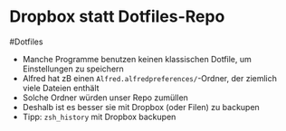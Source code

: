# Dropbox statt Dotfiles-Repo

#Dotfiles

- Manche Programme benutzen keinen klassischen Dotfile, um Einstellungen zu speichern
- Alfred hat zB einen `Alfred.alfredpreferences/`-Ordner, der ziemlich viele Dateien enthält
- Solche Ordner würden unser Repo zumüllen
- Deshalb ist es besser sie mit Dropbox (oder Filen) zu backupen
- Tipp: `zsh_history` mit Dropbox backupen
